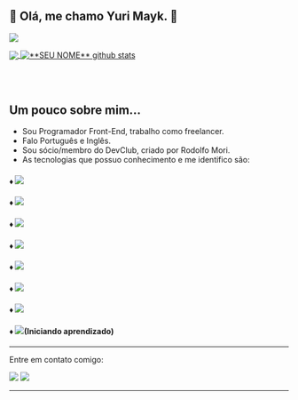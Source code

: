 ## &#x1F9D0;	Olá, me chamo Yuri Mayk. &#x1F44B;

<a href="https://www.linkedin.com/in/yurimayk/"><img src="https://img.shields.io/static/v1?label=Overview&message=YuriMayk&color=f8efd4&style=for-the-badge&logo=GitHub">
<!-- <img align='right' src="https://github-readme-stats.vercel.app/api?username=YuriMayk&show_icons=true&title_color=783c00&text_color=af552e&icon_color=783c00&bg_color=f8efd4&cache_seconds=2300"> 
</a> -->
<a href="https://github.com/Gurupreet">
  <img align="center" src="https://github-readme-stats.vercel.app/api/top-langs/?username=YuriMayk&theme=default&hide_langs_below=1" />
</a>

<a href="https://github.com/Gurupreet">
 <img align="center" src="https://github-readme-stats.vercel.app/api?username=YuriMayk&show_icons=true&theme=default&line_height=27" alt="**SEU NOME** github stats"/>
</a>


<div>
  <p>
</br>
</br>

## Um pouco sobre mim...
 - Sou Programador Front-End, trabalho como freelancer.
 - Falo Português e Inglês.
 - Sou sócio/membro do DevClub, criado por Rodolfo Mori.
 - As tecnologias que possuo conhecimento e me identifico são:
</p>


#### ♦ <img src="https://img.shields.io/badge/HTML5-E34F26?style=for-the-badge&logo=html5&logoColor=white"/>
#### ♦ <img src="https://img.shields.io/badge/CSS3-1572B6?style=for-the-badge&logo=css3&logoColor=white"/>
#### ♦ <img src="https://img.shields.io/badge/JavaScript-323330?style=for-the-badge&logo=javascript&logoColor=F7DF1E"/>
#### ♦ <img src="https://img.shields.io/badge/GIT-E44C30?style=for-the-badge&logo=git&logoColor=white"/>
#### ♦ <img src="https://img.shields.io/badge/GitHub-100000?style=for-the-badge&logo=github&logoColor=white"/>
#### ♦ <img src="https://img.shields.io/badge/Visual_Studio_Code-0078D4?style=for-the-badge&logo=visual%20studio%20code&logoColor=white"/>
#### ♦ <img src="https://img.shields.io/badge/Node.js-43853D?style=for-the-badge&logo=node.js&logoColor=white"/>
#### ♦ <img src="https://img.shields.io/badge/React-20232A?style=for-the-badge&logo=react&logoColor=61DAFB"/>(Iniciando aprendizado)

<hr>
</div>


<p align="left">Entre em contato comigo: </p>
  <a href="mailto:yuri.mayk@gmail.com" alt="Gmail">
  <img src="https://img.shields.io/badge/-Gmail-FF0000?style=flat-square&labelColor=FF0000&logo=gmail&logoColor=white&link=LINK-DO-SEU-EMAIL" /></a>

  <a href="https://www.linkedin.com/in/yurimayk/" alt="Linkedin">
  <img src="https://img.shields.io/badge/-Linkedin-0e76a8?style=flat-square&logo=Linkedin&logoColor=white&link=LINK-DO-SEU-LINKEDIN" /></a>



<hr>


